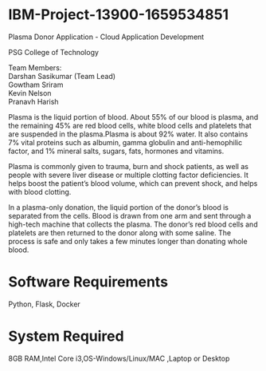 # IBM-Project-13900-1659534851

Plasma Donor Application - Cloud Application Development

PSG College of Technology

Team Members: <br>
Darshan Sasikumar (Team Lead) <br>
Gowtham Sriram <br>
Kevin Nelson <br>
Pranavh Harish

Plasma is the liquid portion of blood. About 55% of our blood is plasma, and the remaining 45% are red blood cells, white blood cells and platelets that are suspended in the plasma.Plasma is about 92% water. It also contains 7% vital proteins such as albumin, gamma globulin and anti-hemophilic factor, and 1% mineral salts, sugars, fats, hormones and vitamins.

Plasma is commonly given to trauma, burn and shock patients, as well as people with severe liver disease or multiple clotting factor deficiencies. It helps boost the patient’s blood volume, which can prevent shock, and helps with blood clotting.

In a plasma-only donation, the liquid portion of the donor’s blood is separated from the cells. Blood is drawn from one arm and sent through a high-tech machine that collects the plasma. The donor’s red blood cells and platelets are then returned to the donor along with some saline. The process is safe and only takes a few minutes longer than donating whole blood.

<h1> Software Requirements </h1>
Python, Flask, Docker

<h1> System Required </h1>
8GB RAM,Intel Core i3,OS-Windows/Linux/MAC ,Laptop or Desktop

